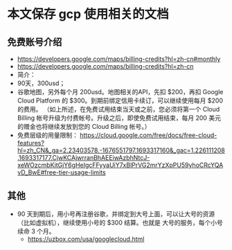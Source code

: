 # 本文保存 gcp 使用相关的文档

## 免费账号介绍
- https://developers.google.com/maps/billing-credits?hl=zh-cn#monthly
- https://developers.google.com/maps/billing-credits?hl=zh-cn
- 简介：
- 90天，300usd；
- 谷歌地图，另外每个月 200usd。地图相关的API，先扣 $200，再扣  Google Cloud Platform 的 $300。到期前绑定信用卡续订，可以继续使用每月 $200 的费用。 （如上所述，在免费试用结束当天或之前，您必须将第一个 Cloud Billing 帐号升级为付费帐号。升级之后，即使免费试用结束，每月 200 美元的赠金也将继续发放到您的 Cloud Billing 帐号。）
- 免费层级的用量限制： https://cloud.google.com/free/docs/free-cloud-features?hl=zh_CN&_ga=2.23403578.-1676551797.1693317160&_gac=1.226111208.1693317177.CjwKCAjwrranBhAEEiwAzbhNtcJ-xeWOzcmbKitGjY6gHeIgcFFyyaUiY7xBlPrVG2mrYzXpPU59yhoCRcYQAvD_BwE#free-tier-usage-limits

## 其他
- 90 天到期后，用小号再注册谷歌，并绑定到大号上面，可以让大号的资源（比如虚拟机），继续使用小号的 $300 结算。也就是 大号的服务，每个小号续命 3 个月。
  - https://uzbox.com/usa/googlecloud.html
